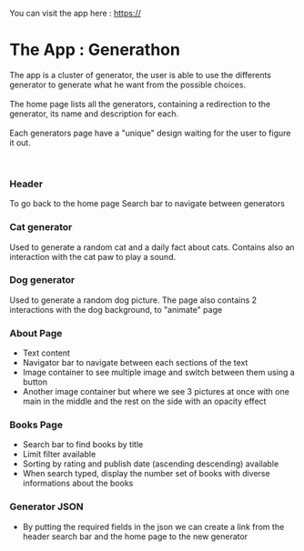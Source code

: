 You can visit the app here : <https://>

# The App : Generathon
The app is a cluster of generator, the user is able to use the differents generator to generate what he want from the possible choices.  
<br/>
The home page lists all the generators, containing a redirection to the generator, its name and description for each.  
<br/>
Each generators page have a "unique" design waiting for the user to figure it out.  

<br/>

### Header 
To go back to the home page
Search bar to navigate between generators

### Cat generator
Used to generate a random cat and a daily fact about cats. Contains also an interaction with the cat paw to play a sound.  

### Dog generator
Used to generate a random dog picture. The page also contains 2 interactions with the dog background, to "animate" page

### About Page
- Text content
- Navigator bar to navigate between each sections of the text
- Image container to see multiple image and switch between them using a button
- Another image container but where we see 3 pictures at once with one main in the middle and the rest on the side with an opacity effect

### Books Page
 - Search bar to find books by title
 - Limit filter available
 - Sorting by rating and publish date (ascending descending) available
 - When search typed, display the number set of books with diverse informations about the books

### Generator JSON
 - By putting the required fields in the json we can create a link from the header search bar and the home page to the new generator
